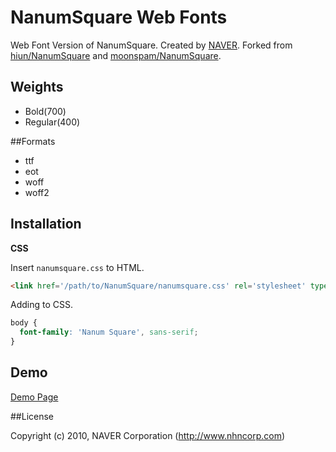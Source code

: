 # NanumSquare Web Fonts

Web Font Version of NanumSquare. Created by [NAVER](http://www.naver.com).
Forked from [hiun/NanumSquare](https://github.com/hiun/NanumSquare)
and [moonspam/NanumSquare](https://github.com/moonspam/NanumSquare).

## Weights

- Bold(700)
- Regular(400)

##Formats

- ttf
- eot
- woff
- woff2

## Installation

**CSS**

Insert `nanumsquare.css` to HTML.

```html
<link href='/path/to/NanumSquare/nanumsquare.css' rel='stylesheet' type='text/css'>
```

Adding to CSS.

```css
body {
  font-family: 'Nanum Square', sans-serif;
}
```

## Demo

[Demo Page](https://hiun.github.io/NanumSquare)

##License

Copyright (c) 2010, NAVER Corporation (http://www.nhncorp.com)